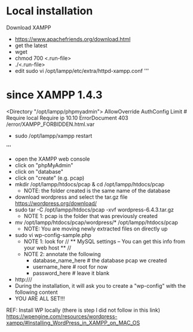 # Local installation
Download XAMPP
- https://www.apachefriends.org/download.html
- get the latest 
- wget <download-link>
- chmod 700 <.run-file>
- ./<.run-file>
- edit sudo vi /opt/lampp/etc/extra/httpd-xampp.conf
'''
# since XAMPP 1.4.3
<Directory "/opt/lampp/phpmyadmin">
    AllowOverride AuthConfig Limit
    # Require local
    Require ip 10.10
    ErrorDocument 403 /error/XAMPP_FORBIDDEN.html.var
</Directory>
- sudo /opt/lampp/xampp restart


'''
- open the XAMPP web console
- click on "phpMyAdmin"
- click on "database" 
- click on "create" (e.g. pcap)
- mkdir /opt/lampp/htdocs/pcap & cd /opt/lampp/htdocs/pcap 
  - NOTE: the folder created is the same name of the database
- download wordpress and select the tar.gz file
https://wordpress.org/download/
- sudo tar -C /opt/lampp/htdocs/pcap -xvf wordpress-6.4.3.tar.gz 
  - NOTE 1: pcap is the folder that was previously created
- mv /opt/lampp/htdocs/pcap/wordpress/* /opt/lampp/htdocs/pcap
  - NOTE: You are moving newly extracted files on directly up
- sudo vi wp-config-sample.php 
  - NOTE 1: look for  // ** MySQL settings – You can get this info from your web host ** //
  - NOTE 2: annotate the following 
    - database_name_here # the database pcap we created
    - username_here # root for now
    - password_here # leave it blank
- http://<Vagrant-assigned-IP>/<name-of-db-which-is-pcap>
- During the installation, it will ask you to create a "wp-config" with the following content
- YOU ARE ALL SET!!!


REF:
Install WP locally (there is step I did not follow in this link)
https://wpengine.com/resources/wordpress-xampp/#Installing_WordPress_in_XAMPP_on_MAC_OS
